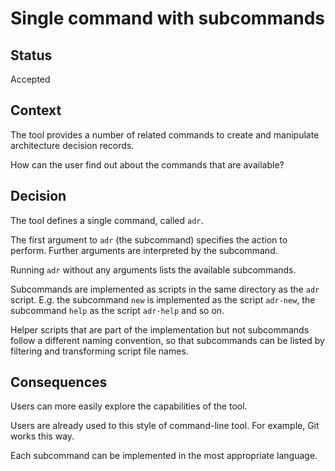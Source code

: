 # Single command with subcommands

## Status

Accepted

## Context

The tool provides a number of related commands to create and manipulate architecture decision records.

How can the user find out about the commands that are available?

## Decision

The tool defines a single command, called `adr`.

The first argument to `adr` (the subcommand) specifies the action to perform. Further arguments are interpreted by the subcommand.

Running `adr` without any arguments lists the available subcommands.

Subcommands are implemented as scripts in the same directory as the `adr` script. E.g. the subcommand `new` is implemented as the script `adr-new`, the subcommand `help` as the script `adr-help` and so on.

Helper scripts that are part of the implementation but not subcommands follow a different naming convention, so that subcommands can be listed by filtering and transforming script file names.

## Consequences

Users can more easily explore the capabilities of the tool.

Users are already used to this style of command-line tool. For example, Git works this way.

Each subcommand can be implemented in the most appropriate language.
